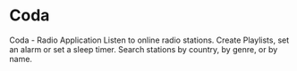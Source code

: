 # Coda
Coda - Radio Application
Listen to online radio stations.
Create Playlists, set an alarm or set a sleep timer.
Search stations by country, by genre, or by name.
